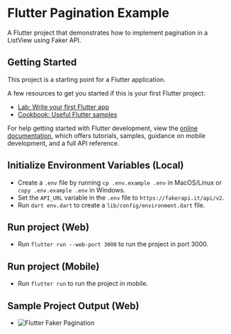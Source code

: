 # Flutter Pagination Example

A Flutter project that demonstrates how to implement pagination in a ListView using Faker API.

## Getting Started

This project is a starting point for a Flutter application.

A few resources to get you started if this is your first Flutter project:

- [Lab: Write your first Flutter app](https://docs.flutter.dev/get-started/codelab)
- [Cookbook: Useful Flutter samples](https://docs.flutter.dev/cookbook)

For help getting started with Flutter development, view the
[online documentation](https://docs.flutter.dev/), which offers tutorials,
samples, guidance on mobile development, and a full API reference.

## Initialize Environment Variables (Local)
- Create a `.env` file by running `cp .env.example .env` in MacOS/Linux or `copy .env.example .env` in Windows.
- Set the `API_URL` variable in the `.env` file to `https://fakerapi.it/api/v2`.
- Run `dart env.dart` to create a `lib/config/environment.dart` file.

## Run project (Web)
- Run `flutter run --web-port 3000` to run the project in port 3000.

## Run project (Mobile)
- Run `flutter run` to run the project in mobile.

## Sample Project Output (Web)
- ![Flutter Faker Pagination](https://flutter-faker-pagination.web.app/)
